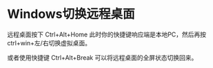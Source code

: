 
# Windows切换远程桌面

远程桌面按下 Ctrl+Alt+Home 此时你的快捷键响应端是本地PC，然后再按ctrl+win+左/右切换虚拟桌面。

或者使用快捷键 Ctrl+Alt+Break 可以将远程桌面的全屏状态切换回来。
